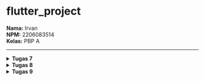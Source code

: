 # flutter_project

**Nama:** Irvan  
**NPM:** 2206083514  
**Kelas:** PBP A

-----------------------------------------------------------------------------------------------------------------------------------------

<details>
<summary><strong>Tugas 7</strong></summary>

**1. Apa perbedaan utama antara stateless dan stateful widget dalam konteks pengembangan aplikasi Flutter?**

Dalam konteks pengembangan aplikasi Flutter, perbedaan utama antara **Stateless** dan **Stateful** widget adalah bagaimana mereka menangani perubahan data dan pembaruan antarmuka pengguna:

**Stateless Widget:**
- Stateless widget adalah widget yang tidak memiliki internal state (keadaan internal).
- Mereka digunakan untuk bagian-bagian tampilan yang tidak perlu diubah saat data atau kondisi berubah.
- Stateless widget hanya akan dirender sekali saat dibuat, dan setelah itu tidak akan mengalami perubahan. Mereka berguna untuk tampilan statis.
- Contoh penggunaan stateless widget adalah untuk menampilkan teks, ikon, gambar, atau tampilan yang tidak berubah dalam siklus hidup aplikasi.

**Stateful Widget:**
- Stateful widget adalah widget yang memiliki internal state (keadaan internal).
- Mereka digunakan untuk bagian-bagian tampilan yang perlu diperbarui ketika data atau kondisi berubah.
- Stateful widget memiliki metode `setState` yang memungkinkan Anda untuk memperbarui tampilan ketika ada perubahan dalam state widget tersebut.
- Contoh penggunaan stateful widget adalah untuk membuat formulir, daftar yang dapat digulir, atau tampilan yang perlu berinteraksi dengan data atau pengguna.

Jadi, dalam rangka memutuskan antara Stateless dan Stateful widget, Anda harus mempertimbangkan apakah bagian tampilan yang Anda buat memerlukan pembaruan saat data berubah atau tidak. Jika tampilan tersebut statis, Anda dapat menggunakan Stateless widget. Jika tampilan tersebut memerlukan pembaruan, Anda perlu menggunakan Stateful widget dan mengelola state internalnya.

**2. Sebutkan seluruh widget yang kamu gunakan untuk menyelesaikan tugas ini dan jelaskan fungsinya masing-masing.**

Dalam kode `menu.dart`, kami menggunakan berbagai widget untuk mengatur tampilan dan perilaku aplikasi. Berikut adalah daftar widget yang digunakan dan penjelasan singkat tentang fungsinya:

1. **Scaffold**: Widget ini adalah kerangka dasar untuk mengatur tampilan aplikasi Flutter. Ini mencakup AppBar, body, dan berbagai fitur lainnya.

2. **AppBar**: Digunakan untuk menampilkan bilah atas (app bar) dalam aplikasi. Ini termasuk judul aplikasi dan berbagai tindakan seperti tombol kembali.

3. **Column**: Widget ini digunakan untuk mengatur anak-anaknya secara vertikal. Ini adalah wadah untuk menampilkan elemen-elemen di dalamnya dalam satu kolom.

4. **GridView.count**: Digunakan untuk menampilkan grid dari widget lain, seperti `ShopCard` dalam kasus ini. Ini memungkinkan Anda untuk mengatur widget dalam bentuk grid dengan jumlah kolom yang ditentukan.

5. **ShopCard**: Ini adalah widget kustom yang digunakan untuk menampilkan item dalam grid. Ini memiliki ikon, teks, dan latar belakang dengan warna yang berbeda sesuai dengan item yang dipilih.

6. **Material**: Digunakan untuk memberikan latar belakang dengan warna dan efek material design ke widget `ShopCard`. Ini menciptakan lapisan material di atasnya.

7. **InkWell**: Widget ini digunakan untuk membuat area yang responsif terhadap sentuhan. Ketika pengguna menyentuhnya, `InkWell` menghasilkan efek sentuhan yang indah dan dapat memicu tindakan tertentu.

8. **Text**: Digunakan untuk menampilkan teks di dalam `ShopCard`. Ini menampilkan nama item.

9. **Icon**: Digunakan untuk menampilkan ikon di dalam `ShopCard`. Ini menampilkan ikon yang sesuai dengan setiap item.

Setiap widget memiliki peran dan fungsinya masing-masing dalam mengatur tampilan dan perilaku tampilan aplikasi. Dalam kode ini, mereka digunakan untuk membuat tampilan beranda (home) yang menampilkan daftar item toko dengan berbagai tindakan yang dapat dilakukan oleh pengguna saat item tersebut diklik.

**3. Jelaskan bagaimana cara kamu mengimplementasikan checklist di atas secara step-by-step (bukan hanya sekadar mengikuti tutorial)**

__PERTAMA MEMBUAT DIREKTORI BARU UNTUK MENYIMPAN PROJECT FLUTTER__
- Jalankan command dibawah ini di dalam Command Prompt untuk membuat flutter project
```
flutter create <APP_NAME>
cd <APP_NAME>
```
sebelumnya pastikan sudah memasuki ke direktori yang ingin disimpan project flutter.

__KEDUA RAPIKAN STRUKTUR PROJEK__
- Setelah membuat flutter project di direktori lokal, buka VSC atau IDE pilihan kamu dan menambahkan kode dibawah pada file baru bernama `menu.dart` pada direktori `flutter_project/lib`.
    ```
    import 'package:flutter/material.dart';
    ```
- Pada direktori yang sama dalam file main.dart, pindahkan (cut) kode baris ke-39 hingga akhir yang berisi kedua class di bawah ini ke file `menu.dart`.
```
class MyHomePage ... {
    ...
}

class _MyHomePageState ... {
    ...
}
```
- Untuk mengoreksi error pada file `main.dart` tambahkan kode dibawah. 
```
import 'package:flutter_project/menu.dart';
```

__KETIGA MEMBUAT WIDGET SEDERHANA__
- Lanjut dengan mengubah sifat widget halaman menu menjadi stateless dengan menghapus `MyHomePage(title: 'Flutter Demo Home Page')` pada file `main.dart`, sehingga menjadi.
```
MyHomePage()
```
- Pada file menu.dart, kamu akan mengubah sifat widget halaman dari stateful menjadi stateless. Lakukan perubahan pada bagian `({super.key, required this.title})` menjadi `({Key? key}) : super(key: key);`. Hapus final String title; sampai bawah serta tambahkan Widget build sehingga kode terlihat seperti di bawah.
```
class MyHomePage extends StatelessWidget {
    MyHomePage({Key? key}) : super(key: key);

    @override
    Widget build(BuildContext context) {
        return Scaffold(
            ...
        );
    }
}
```
Jangan lupa untuk hapus fungsi State yang ada dibawah bagian stateless widget ini.
- Lanjut dengan menambahkan teks dan card untuk memperlihatkan barang yang dijual.
```
class ShopItem {
  final String name;
  final IconData icon;
  final Color color;

  ShopItem(this.name, this.icon, this.color);
}
```
- Lalu dibawah kode `MyHomePage({Key? key}) : super(key: key);`, kamu dapat menambahkan barang-barang yang dijual (nama, harga, dan icon barang tersebut).
```
final List<ShopItem> items = [
    ShopItem("Lihat Item", Icons.checklist, Colors.blue),
    ShopItem("Tambah Item", Icons.add_shopping_cart, Colors.green),
    ShopItem("Logout", Icons.logout, Colors.red),
];
```
- Tambahkan kode dibawah kedalam Widget build.
```
return Scaffold(
      appBar: AppBar(
        title: const Text(
          'Shopping List',
        ),
      ),
      body: SingleChildScrollView(
        // Widget wrapper yang dapat discroll
        child: Padding(
          padding: const EdgeInsets.all(10.0), // Set padding dari halaman
          child: Column(
            // Widget untuk menampilkan children secara vertikal
            children: <Widget>[
              const Padding(
                padding: EdgeInsets.only(top: 10.0, bottom: 10.0),
                // Widget Text untuk menampilkan tulisan dengan alignment center dan style yang sesuai
                child: Text(
                  'Grand Shop', // Text yang menandakan toko
                  textAlign: TextAlign.center,
                  style: TextStyle(
                    fontSize: 30,
                    fontWeight: FontWeight.bold,
                  ),
                ),
              ),
              // Grid layout
              GridView.count(
                // Container pada card kita.
                primary: true,
                padding: const EdgeInsets.all(20),
                crossAxisSpacing: 10,
                mainAxisSpacing: 10,
                crossAxisCount: 3,
                shrinkWrap: true,
                children: items.map((ShopItem item) {
                  // Iterasi untuk setiap item
                  return ShopCard(item);
                }).toList(),
              ),
            ],
          ),
        ),
      ),
    );
```
- dan terakhir membuat widget stateless baru untuk menampilkan card.
```
class ShopCard extends StatelessWidget {
  final ShopItem item;

  const ShopCard(this.item, {Key? key}) : super(key: key);

  @override
  Widget build(BuildContext context) {
    return Material(
      color: item.color, // Set the background color based on the ShopItem's color
      child: InkWell(
        // Area responsive terhadap sentuhan
        onTap: () {
          // Memunculkan SnackBar ketika diklik
          ScaffoldMessenger.of(context)
            ..hideCurrentSnackBar()
            ..showSnackBar(SnackBar(
                content: Text("Kamu telah menekan tombol ${item.name}!")));
        },
        child: Container(
          // Container untuk menyimpan Icon dan Text
          padding: const EdgeInsets.all(8),
          child: Center(
            child: Column(
              mainAxisAlignment: MainAxisAlignment.center,
              children: [
                Icon(
                  item.icon,
                  color: Colors.white,
                  size: 30.0,
                ),
                const Padding(padding: EdgeInsets.all(3)),
                Text(
                  item.name,
                  textAlign: TextAlign.center,
                  style: const TextStyle(color: Colors.white),
                ),
              ],
            ),
          ),
        ),
      ),
    );
  }
}
```
__TERAKHIR__
- Lakukan add, commit dan push untuk memperbarui repositori GitHub.
```bash
git add .
git commit -m "<pesan_commit>"
git push -u origin <branch_utama>
```
</details>

<details>
<summary><strong>Tugas 8</strong></summary>

**1. Jelaskan perbedaan antara Navigator.push() dan Navigator.pushReplacement(), disertai dengan contoh mengenai penggunaan kedua metode tersebut yang tepat!**

Di dalam Flutter, Navigator.push() dan Navigator.pushReplacement() merupakan dua metode yang digunakan untuk melakukan transisi antara berbagai layar (screens) dalam aplikasi. Berikut adalah perbedaan antara keduanya:

1. **Navigator.push()**:
- Metode ini digunakan untuk menambahkan layar baru ke dalam tumpukan (stack) navigasi.
- Setelah menggunakan Navigator.push(), pengguna dapat kembali ke layar sebelumnya dengan menekan tombol "Back" atau menggunakan fungsi `Navigator.pop()`.

Contoh penggunaan `Navigator.push()`:
```
// Import modul flutter
import 'package:flutter/material.dart';

// Fungsi untuk membuat layar baru dan menavigasikannya
void navigateToSecondScreen(BuildContext context) {
  Navigator.push(
    context,
    MaterialPageRoute(builder: (context) => SecondScreen()),
  );
}

// Layar pertama
class FirstScreen extends StatelessWidget {
  @override
  Widget build(BuildContext context) {
    return Scaffold(
      appBar: AppBar(title: Text('First Screen')),
      body: Center(
        child: ElevatedButton(
          onPressed: () {
            // Panggil fungsi navigateToSecondScreen untuk menampilkan layar kedua
            navigateToSecondScreen(context);
          },
          child: Text('Go to Second Screen'),
        ),
      ),
    );
  }
}

// Layar kedua
class SecondScreen extends StatelessWidget {
  @override
  Widget build(BuildContext context) {
    return Scaffold(
      appBar: AppBar(title: Text('Second Screen')),
      body: Center(
        child: Text('This is the Second Screen'),
      ),
    );
  }
}
```

2. **Navigator.pushReplacement()**:

- Metode ini juga digunakan untuk menambahkan layar baru ke dalam tumpukan navigasi.
- Namun, perbedaannya adalah bahwa setelah menggunakan Navigator.pushReplacement(), layar sebelumnya dihapus dari tumpukan sehingga pengguna tidak dapat kembali ke layar tersebut.

Contoh penggunaan `Navigator.pushReplacement()`:
```
// Fungsi untuk membuat layar baru dan menggantikan layar saat ini
void navigateToThirdScreen(BuildContext context) {
  Navigator.pushReplacement(
    context,
    MaterialPageRoute(builder: (context) => ThirdScreen()),
  );
}

// ...

// Pada saat tombol ditekan, layar ketiga akan ditampilkan dan menggantikan layar kedua
ElevatedButton(
  onPressed: () {
    navigateToThirdScreen(context);
  },
  child: Text('Go to Third Screen'),
);
```

Dalam contoh di atas, setelah pengguna menekan tombol untuk pindah ke layar ketiga, layar kedua akan dihapus dari tumpukan dan digantikan oleh layar ketiga menggunakan `Navigator.pushReplacement()`.

**2. Jelaskan masing-masing layout widget pada Flutter dan konteks penggunaannya masing-masing!**

1. **Container**
    - **Deskripsi**: Container adalah widget yang dapat digunakan untuk mengatur tata letak dan dekorasi dari widget di dalamnya.
    - **Konteks Penggunaan**: Cocok digunakan untuk mengelola tata letak sederhana, seperti mengatur padding, margin, dan dekorasi untuk widget di dalamnya.

2. **Row dan Column**
    - **Deskripsi**: Row dan Column digunakan untuk mengatur widget secara horizontal (Row) atau vertikal (Column).
    - **Konteks Penggunaan**: Berguna untuk menyusun widget secara berurutan, baik secara horizontal maupun vertikal.

3. **ListView**
    - **Deskripsi**: ListView adalah widget yang digunakan untuk menampilkan daftar item secara terus menerus atau dalam bentuk daftar gulir.
    - **Konteks Penggunaan**: Cocok untuk menampilkan daftar item, seperti daftar kontak, berita, atau item dalam aplikasi.

4. **Stack**
    - **Deskripsi**: Stack adalah widget yang digunakan untuk menempatkan widget di atas satu sama lain.
    - **Konteks Penggunaan**: Berguna ketika Anda ingin menumpuk widget, seperti menempatkan teks di atas gambar atau menyusun elemen-elemen tumpuk lainnya.

5. **Expanded dan Flexible**
    - **Deskripsi**: Expanded dan Flexible digunakan untuk memberikan widget ruang tambahan sesuai dengan kebutuhan.
    - **Konteks Penggunaan**: Cocok digunakan dalam Row atau Column untuk memberikan proporsi ruang yang berbeda kepada widget di dalamnya.

6. **GridView**
    - **Deskripsi**: GridView adalah widget yang digunakan untuk menampilkan item dalam bentuk grid.
    - **Konteks Penggunaan**: Berguna untuk menampilkan data dalam bentuk grid, seperti galeri gambar atau aplikasi e-commerce dengan produk yang disusun dalam grid.

**3. Sebutkan apa saja elemen input pada form yang kamu pakai pada tugas kali ini dan jelaskan mengapa kamu menggunakan elemen input tersebut!**

**Elemen input yang digunakan pada form di tugas kali ini adalah:**

1. **TextFormField untuk Nama Item**
    - **Alasan Penggunaan**: `TextFormField` digunakan untuk mengambil input teks, dalam hal ini untuk nama item. Ini memungkinkan pengguna memasukkan teks dengan keyboard ponsel dan menyediakan validasi menggunakan properti `validator`.

2. **TextFormField untuk Harga**
    - **Alasan Penggunaan**: `TextFormField` juga digunakan untuk mengambil input teks, tetapi pada bagian ini untuk harga item. Pada kasus ini, nilai harga kemudian diubah menjadi tipe data integer untuk keperluan pemrosesan lebih lanjut.

3. **TextFormField untuk Deskripsi**
    - Alasan Penggunaan: Seperti sebelumnya, `TextFormField` digunakan untuk mengambil input teks, kali ini untuk deskripsi item. Sama seperti nama item, pengguna dapat memasukkan teks dan validasi dapat diterapkan.

4. **ElevatedButton untuk Tombol Simpan**
    - Alasan Penggunaan: `ElevatedButton` digunakan sebagai tombol untuk menyimpan item setelah pengguna mengisi formulir dengan benar. Saat tombol ditekan, validasi akan diperiksa, dan jika valid, data item akan disimpan atau ditampilkan dalam dialog.

Setiap elemen input dipilih berdasarkan kebutuhan formulir dan kemampuannya untuk menyediakan pengalaman pengguna yang baik, validasi input, dan kemudahan integrasi dengan Flutter.

**4. Bagaimana penerapan clean architecture pada aplikasi Flutter?**

**Struktur Proyek**:
Atur proyek Flutter Anda menjadi modul yang merepresentasikan lapisan-lapisan dari Clean Architecture.
```bash
`lib/`: Kode UI Flutter.
`data/`: Logika akses data.
`domain/`: Logika bisnis.
`presentation/`: Logika tampilan dan UI.
```

**Lapisan Domain**:
Berisi definisi model entitas, objek nilai, serta aturan bisnis dan logika.

**Lapisan Data**:
Di sini, implementasikan repositori dan sumber data untuk berinteraksi dengan lapisan domain. Pastikan lapisan data tetap independen dari lapisan presentasi dan domain.

**Lapisan Presentation**:
Fokus pada antarmuka pengguna, logika presentasi, dan manajemen state menggunakan pola arsitektur seperti Bloc, Provider, atau MobX.

**Aturan Dependensi**:
Terapkan aturan dependensi di mana lapisan yang lebih dalam tidak bergantung pada lapisan yang lebih tinggi. Lapisan domain harus mandiri tanpa bergantung pada implementasi teknis dari lapisan data atau presentasi.

**Dependency Injection**:
Manfaatkan Dependency Injection (DI) untuk menyediakan dependensi ke lapisan tertentu. Contoh framework DI di Flutter termasuk `get_it` atau `provider`.

**Pengujian**:
Tulis uji unit untuk setiap lapisan secara terpisah. Pastikan uji unit lapisan presentasi tidak bergantung pada infrastruktur atau sumber daya eksternal.

**Penggunaan Repositori**:
Lapisan presentasi mengakses data melalui repositori yang diimplementasikan di lapisan data. Repositori menyatukan sumber daya data dan menyediakan antarmuka untuk lapisan domain.

**Penanganan Error**:
Tangani error dan pengecualian secara efektif, terutama di lapisan data dan domain. Kembalikan error yang relevan dan jelas di lapisan presentasi.

**Dependensi Eksternal**:
Pisahkan dependensi eksternal seperti database, panggilan API, dan plugin Flutter untuk memudahkan pengujian dan penggantian implementasi.

**5. Jelaskan bagaimana cara kamu mengimplementasikan checklist di atas secara step-by-step! (bukan hanya sekadar mengikuti tutorial)**

__PERTAMA MENAMBAHKAN DRAWER MENU UNTUK NAVIGASI__
- Buka proyek yang sebelumnya telah dibuat pada IDE favoritmu.
- Buat berkas baru di dalam direktori baru widgets dengan nama `left_drawer.dart`. Dan Tambahkan kode dibawah ini
```
import 'package:flutter/material.dart';
import 'package:flutter_project/screens/menu.dart';
import 'package:flutter_project/screens/shoplist_form.dart';

class LeftDrawer extends StatelessWidget {
  const LeftDrawer({super.key});

  @override
  Widget build(BuildContext context) {
    return Drawer(
      child: ListView(
        children: [
          const DrawerHeader(
            decoration: BoxDecoration(
              color: Colors.indigo,
            ),
            child: Column(
              children: [
                Text(
                  'Shopping List',
                  textAlign: TextAlign.center,
                  style: TextStyle(
                    fontSize: 30,
                    fontWeight: FontWeight.bold,
                    color: Colors.white,
                  ),
                ),
                Padding(padding: EdgeInsets.all(10)),
                Text("Catat seluruh keperluan belanjamu di sini!",
                    style: TextStyle(
                    fontSize: 15, // Ukuran font 15
                    color: Colors.white, // Warna teks putih
                    fontWeight: FontWeight.normal, // Weight biasa
                    ),
                    textAlign: TextAlign.center, // Center alignment
                ),
              ],
            ),
          ),
          ListTile(
            leading: const Icon(Icons.home_outlined),
            title: const Text('Halaman Utama'),
            // Bagian redirection ke MyHomePage
            onTap: () {
              Navigator.pushReplacement(
                  context,
                  MaterialPageRoute(
                    builder: (context) => MyHomePage(),
                  ));
            },
          ),
          ListTile(
            leading: const Icon(Icons.add_shopping_cart),
            title: const Text('Tambah Item'),
            // Bagian redirection ke ShopFormPage
            onTap: () {
              Navigator.pushReplacement(
              context,
              MaterialPageRoute(
                  builder: (context) => ShopFormPage(),
              ));
            },
          ),
        ],
      ),
    );
  }
}
```
Kode diatas saya gunakan untuk membuat drawer menu, kode diatas mencakupi bagian header dari drawer, dan bagian routing ke page lain.
- Selanjutnya adalah memasukkan drawer ke halaman yang diinginkan, saya menggunakan halaman `menu.dart`.
```
// Impor drawer widget
import 'package:flutter_project/widgets/left_drawer.dart';
...
return Scaffold(
  appBar: AppBar(
    title: const Text(
      'Shopping List',
    ),
    backgroundColor: Colors.indigo,
    foregroundColor: Colors.white,
  ),
  // Masukkan drawer sebagai parameter nilai drawer dari widget Scaffold
  drawer: const LeftDrawer(),
```

__KEDUA MENAMBAHKAN FORM DAN ELEMEN INPUT__
- Buat berkas baru pada direktori `lib` dengan nama `shoplist_form.dart`, dan tambahkan kode dibawah ke dalam berkas `shoplist_form.dart`.
```
import 'package:flutter/material.dart';
import 'package:flutter_project/widgets/left_drawer.dart';

class ShopFormPage extends StatefulWidget {
    const ShopFormPage({super.key});

    @override
    State<ShopFormPage> createState() => _ShopFormPageState();
}

class _ShopFormPageState extends State<ShopFormPage> {
  final _formKey = GlobalKey<FormState>();
  String _name = "";
  int _price = 0;
  String _description = "";

  @override
  Widget build(BuildContext context) {
    return Scaffold(
      appBar: AppBar(
        title: const Center(
          child: Text(
            'Form Tambah Item',
          ),
        ),
        backgroundColor: Colors.indigo,
        foregroundColor: Colors.white,
      ),
      drawer: const LeftDrawer(),
      body: Form(
        key: _formKey,
        child: SingleChildScrollView(
          child: Column(
            crossAxisAlignment: CrossAxisAlignment.start,
            children: [
              Padding(
                padding: const EdgeInsets.all(8.0),
                child: TextFormField(
                  decoration: InputDecoration(
                    hintText: "Nama Item",
                    labelText: "Nama Item",
                    border: OutlineInputBorder(
                      borderRadius: BorderRadius.circular(5.0),
                    ),
                  ),
                  onChanged: (String? value) {
                    setState(() {
                      _name = value!;
                    });
                  },
                  validator: (String? value) {
                    if (value == null || value.isEmpty) {
                      return "Nama Item tidak boleh kosong!";
                    } 
                    if (value.runtimeType != String) {
                      return "Nama Item harus berupa string!";
                    }
                    return null;
                  },
                ),
              ),
              Padding(
                padding: const EdgeInsets.all(8.0),
                child: TextFormField(
                  decoration: InputDecoration(
                    hintText: "Harga",
                    labelText: "Harga",
                    border: OutlineInputBorder(
                      borderRadius: BorderRadius.circular(5.0),
                    ),
                  ),
                  onChanged: (String? value) {
                    setState(() {
                      _price = int.parse(value!);
                    });
                  },
                  validator: (String? value) {
                    if (value == null || value.isEmpty) {
                      return "Harga tidak boleh kosong!";
                    }
                    if (int.tryParse(value) == null) {
                      return "Harga harus berupa angka!";
                    }
                    return null;
                  },
                ),
              ),
              Padding(
                padding: const EdgeInsets.all(8.0),
                child: TextFormField(
                  decoration: InputDecoration(
                    hintText: "Deskripsi",
                    labelText: "Deskripsi",
                    border: OutlineInputBorder(
                      borderRadius: BorderRadius.circular(5.0),
                    ),
                  ),
                  onChanged: (String? value) {
                    setState(() {
                      _description = value!;
                    });
                  },
                  validator: (String? value) {
                    if (value == null || value.isEmpty) {
                      return "Deskripsi tidak boleh kosong!";
                    } 
                    if (value.runtimeType != String) {
                      return "Deskripsi harus berupa string!";
                    }
                    return null;
                  },
                ),
              ),
              Align(
                alignment: Alignment.bottomCenter,
                child: Padding(
                  padding: const EdgeInsets.all(8.0),
                  child: ElevatedButton(
                    style: ButtonStyle(
                      backgroundColor:
                          MaterialStateProperty.all(Colors.indigo),
                    ),
                    onPressed: () {
                      if (_formKey.currentState!.validate()) {
                        _formKey.currentState!.reset(); // Ditempatkan di sini
                        showDialog(
                          context: context,
                          builder: (context) {
                            return AlertDialog(
                              title: const Text('Produk berhasil tersimpan'),
                              content: SingleChildScrollView(
                                child: Column(
                                  crossAxisAlignment: CrossAxisAlignment.start,
                                  children: [
                                    Text('Name: $_name'),
                                    Text('Amount: $_price'),
                                    Text('Description: $_description'),
                                  ],
                                ),
                              ),
                              actions: [
                                TextButton(
                                  child: const Text('OK'),
                                  onPressed: () {
                                    Navigator.pop(context);
                                  },
                                ),
                              ],
                            );
                          },
                        );
                      }
                    },
                    child: const Text(
                      "Save",
                      style: TextStyle(color: Colors.white),
                    ),
                  ),
                ),
              ),
            ]
          )
        ),
      ),
    );
  }
}
```
kode diatas berfungsi dalam membuat page shoplist_form, dimana didalamnya berupa form input, tombol save, dan card untuk barang baru yang ditambah kedalam shopping list.

__KETIGA MENAMBAHKAN FITUR NAVIGASI PADA TOMBOL__
- Pada widget `ShopItem` di dalam berkas `menu.dart` yang telah kita buat dalam tutorial sebelumnya, kita akan memperbarui kode di atribut `onTap` dari `InkWell` agar dapat mengarahkan pengguna ke route lain. Tambahkan kode tambahan setelah blok `ScaffoldMessenger` yang menampilkan snackbar.
```
  // Area responsif terhadap sentuhan
  onTap: () {
    // Memunculkan SnackBar ketika diklik
    ScaffoldMessenger.of(context)
      ..hideCurrentSnackBar()
      ..showSnackBar(SnackBar(
          content: Text("Kamu telah menekan tombol ${item.name}!")));

    // Navigate ke route yang sesuai (tergantung jenis tombol)
    if (item.name == "Tambah Item") {
      Navigator.push(context,
      MaterialPageRoute(builder: (context) => const ShopFormPage()));
    }

  },
```

__KEEMPAT REFRACTORING FILE__
- Pastikan ekstensi Flutter terpasang di IDE atau text editor yang digunakan.
- Buat berkas baru dengan nama shop_card.dart dalam direktori widgets.
- Pindahkan kode dari widget ShopItem di menu.dart ke dalam berkas widgets/shop_card.dart.
- Jangan lupa untuk mengimpor halaman shoplist_form.dart ke dalam berkas shop_card.dart, dan mengimpor shop_card.dart ke dalam berkas menu.dart.
- Buat folder baru bernama screens di direktori lib.
- Alihkan file menu.dart dan shoplist_form.dart ke dalam folder screens. Pastikan pemindahan file dilakukan melalui IDE atau text editor yang mendukung Flutter extension, bukan melalui file manager konvensional seperti File Explorer atau Finder. Dengan cara ini, IDE atau text editor dapat melakukan refactoring secara otomatis.

__TERAKHIR__
- Lakukan add, commit dan push untuk memperbarui repositori GitHub.
```bash
git add .
git commit -m "<pesan_commit>"
git push -u origin <branch_utama>
```
</details>


<details>
<summary><strong>Tugas 9</strong></summary>

**1. Apakah bisa kita melakukan pengambilan data JSON tanpa membuat model terlebih dahulu? Jika iya, apakah hal tersebut lebih baik daripada membuat model sebelum melakukan pengambilan data JSON?**

Tentu saja, Anda dapat mengambil data JSON tanpa membuat model terlebih dahulu. Namun, membuat model terlebih dahulu akan memudahkan Anda dalam membaca dan mengidentifikasi bug. Hal ini karena model dapat membantu Anda memahami struktur data dan memastikan bahwa data yang diambil sesuai dengan struktur tersebut. Selain itu, model juga dapat membantu Anda dalam melakukan validasi data dan memastikan bahwa data yang diambil memiliki tipe data yang benar.

**2. Jelaskan fungsi dari CookieRequest dan jelaskan mengapa instance CookieRequest perlu untuk dibagikan ke semua komponen di aplikasi Flutter.**

`CookieRequest` adalah fungsi yang digunakan untuk mengirim permintaan HTTP dengan cookie di Flutter. Anda dapat menggunakan paket http dan mengatur header cookie dalam permintaan untuk mengirim cookie. Berikut adalah contoh bagaimana Anda dapat membuat permintaan GET dan mengirim cookie di Flutter:
```
import 'package:http/http.dart' as http;

Future<void> main() async {
  final response = await http.get(
    Uri.parse('https://example.com/'),
    headers: <String, String>{
      'cookie': 'name=value; name2=value2'
    },
  );
  print(response.body);
}
```
Instance `CookieRequest` perlu dibagikan ke semua komponen di aplikasi Flutter karena instance ini menyimpan informasi cookie yang diperlukan untuk mengirim permintaan HTTP dengan cookie. Dengan membagikan instance ini ke semua komponen, Anda dapat memastikan bahwa setiap permintaan HTTP yang dikirim oleh aplikasi menggunakan cookie yang sama. Ini sangat penting jika Anda ingin memastikan bahwa pengguna tetap masuk ke aplikasi Anda dan tidak perlu masuk ulang setiap kali mereka membuka aplikasi.

**3. Jelaskan mekanisme pengambilan data dari JSON hingga dapat ditampilkan pada Flutter.**

Mekanisme pengambilan data dari JSON hingga dapat ditampilkan pada Flutter adalah sebagai berikut:
- Pertama, Anda perlu membuat sebuah model yang dapat merepresentasikan struktur data JSON yang ingin Anda ambil. Model ini harus memiliki konstruktor yang sesuai dengan parameter yang ada di JSON, dan juga harus memiliki metode untuk mengembalikan objek dari JSON. Anda dapat menggunakan paket `json_annotation` untuk mendukung fitur ini.
- Kedua, Anda perlu membuat sebuah fungsi HTTP yang dapat mengirim permintaan GET ke URL yang menyediakan data JSON. Anda dapat menggunakan paket http dan mengatur header cookie dalam permintaan untuk mengirim cookie. Anda juga perlu menangani respons dari server dengan menggunakan metode `jsonDecode` untuk mengubah data JSON menjadi objek model.
- Ketiga, Anda perlu membuat sebuah widget yang dapat menampilkan data model tersebut dengan cara yang sesuai dengan kebutuhan Anda. Misalnya, jika Anda ingin menampilkan data dalam bentuk tabel, Anda dapat menggunakan widget `Table`. Jika Anda ingin menampilkan data dalam bentuk grafik, Anda dapat menggunakan widget `Chart`. Jika Anda ingin menampilkan data dalam bentuk teks, Anda dapat menggunakan widget `Text`.

Berikut adalah contoh kode untuk melakukan pengambilan data dari JSON hingga dapat ditampilkan pada Flutter:
```
import 'package:http/http.dart' as http;
import 'package:json_annotation/json_annotation.dart';

// Membuat model untuk menyimpan data JSON
class DataModel {
  final String name;
  final int age;

  DataModel({required this.name, required this.age});

  // Membuat konstruktor dari model
  factory DataModel.fromJson(Map<String, dynamic> json) {
    return DataModel(
      name: json['name'],
      age: json['age'],
    );
  }
}

// Membuat fungsi HTTP untuk mengambil data JSON
Future<DataModel> getDataFromJson(String url) async {
  // Mengirim permintaan GET dengan header cookie
  final response = await http.get(
    Uri.parse(url),
    headers: {'cookie': 'name=value; name2=value2'},
  );

  // Mengubah respons menjadi objek model
  final data = jsonDecode(response.body);

  // Mengembalikan objek model
  return DataModel.fromJson(data);
}

// Membuat widget untuk menampilkan data model
class DataWidget extends StatelessWidget {
  @override
  Widget build(BuildContext context) {
    // Mendapatkan data dari URL
    final url = 'https://example.com/data.json';
    final data = getDataFromJson(url);

    // Menampilkan data dalam bentuk tabel
    return Table(
      children: [
        Text(data.name),
        Text(data.age.toString()),
      ],
    );
  }
}
```

**4. Jelaskan mekanisme autentikasi dari input data akun pada Flutter ke Django hingga selesainya proses autentikasi oleh Django dan tampilnya menu pada Flutter.**

Untuk melakukan autentikasi dari input data akun pada Flutter ke Django, Anda dapat menggunakan JSON Web Token (JWT) untuk mengamankan permintaan HTTP. Berikut adalah mekanisme autentikasi yang dapat Anda gunakan:

1. Pengguna memasukkan data akun mereka pada aplikasi Flutter.
2. Aplikasi Flutter mengirim permintaan HTTP ke server Django dengan data akun pengguna.
3. Server Django memeriksa data akun pengguna dan menghasilkan token JWT.
4. Server Django mengirim token JWT kembali ke aplikasi Flutter.
5. Aplikasi Flutter menyimpan token JWT dan menggunakannya untuk mengamankan permintaan HTTP selanjutnya.
6. Server Django memeriksa token JWT pada setiap permintaan HTTP dan memberikan akses ke data yang sesuai.

Untuk membagikan instance CookieRequest ke semua komponen di aplikasi Flutter, Anda dapat menggunakan Provider atau InheritedWidget. Dengan menggunakan salah satu dari kedua opsi ini, Anda dapat memastikan bahwa setiap komponen di aplikasi menggunakan instance yang sama dan bahwa data cookie yang diperlukan untuk mengirim permintaan HTTP dengan cookie tetap sama.

**5. Sebutkan seluruh widget yang kamu pakai pada tugas ini dan jelaskan fungsinya masing-masing.**

Pada kedua file `login.dart` dan `list_product.dart`, terdapat beberapa widget yang digunakan. Berikut adalah penjelasan singkat mengenai setiap widget yang digunakan:

__login.dart__
1. **MaterialApp**: Ini adalah widget utama yang menyediakan beberapa konfigurasi aplikasi, seperti judul dan tema.
    - Fungsi: Mengatur konfigurasi dasar aplikasi.
2. **Scaffold**: Ini adalah kerangka dasar halaman yang berisi elemen-elemen dasar seperti AppBar dan body.
    - Fungsi: Menyediakan struktur dasar untuk tata letak halaman.
3. **AppBar**: Ini adalah bilah atas halaman yang menampilkan judul.
    - Fungsi: Menampilkan judul halaman.
4. **Container**: Ini adalah wadah yang dapat disesuaikan dengan ukuran dan tata letak tertentu.
    - Fungsi: Menyediakan padding untuk elemen-elemen di dalamnya.
5. **Column**: Ini adalah widget yang mengatur elemen-elemen anak secara vertikal.
    - Fungsi: Menyusun elemen-elemen anak secara vertikal di dalam Container.
6. **TextField**: Ini adalah input teks yang memungkinkan pengguna memasukkan teks.
    - Fungsi: Mengambil input teks untuk username dan password.
7. **SizedBox**: Ini adalah kotak berukuran yang dapat disesuaikan.
    - Fungsi: Menyediakan ruang kosong antara elemen-elemen.
8. **ElevatedButton**: Ini adalah tombol dengan latar belakang yang meninggi ketika ditekan.
    - Fungsi: Menjalankan aksi login ketika tombol ditekan.
9. **SnackBar**: Ini adalah pop-up kecil yang menampilkan pesan.
    - Fungsi: Menampilkan pesan sambutan atau pesan kesalahan setelah login.
10. **AlertDialog**: Ini adalah dialog yang menampilkan pesan dan tombol aksi.
    - Fungsi: Menampilkan pesan kesalahan jika login gagal.

__list_product.dart__
1. **Scaffold**: Sama seperti pada login.dart, ini adalah kerangka dasar halaman.
    - Fungsi: Menyediakan struktur dasar untuk tata letak halaman.
2. **AppBar**: Bilah atas halaman yang menampilkan judul.
    - Fungsi: Menampilkan judul halaman.
3. **Drawer**: Ini adalah menu samping yang dapat digeser dari kiri ke kanan.
    - Fungsi: Menyediakan navigasi menu samping.
4. **FutureBuilder**: Ini adalah widget yang membangun tampilan berdasarkan hasil dari Future.
    - Fungsi: Menampilkan indikator loading ketika data masih diambil, atau menampilkan daftar produk setelah data diambil.
5. **Center**: Ini adalah widget yang mengatur elemen anaknya di tengah halaman.
    - Fungsi: Menempatkan elemen-elemen anak di tengah halaman jika data belum tersedia.
6. **ListView.builder**: Ini adalah widget yang membangun daftar dengan elemen-elemen yang dapat di-scroll.
    - Fungsi: Menampilkan daftar produk yang diambil dari server.
7. **Container**: Ini adalah wadah yang dapat disesuaikan dengan ukuran dan tata letak tertentu.
    - Fungsi: Memberikan margin dan padding pada elemen anaknya.
8. **Column**: Ini adalah widget yang mengatur elemen anak secara vertikal.
    - Fungsi: Menyusun elemen-elemen anak secara vertikal di dalam Container.
9. **Text**: Ini adalah widget untuk menampilkan teks.
    - Fungsi: Menampilkan informasi produk seperti nama, harga, dan deskripsi.
10. **CircularProgressIndicator**: Ini adalah indikator loading berbentuk lingkaran.
    - Fungsi: Menampilkan indikator loading ketika data sedang diambil.

**6. Jelaskan bagaimana cara kamu mengimplementasikan checklist di atas secara step-by-step! (bukan hanya sekadar mengikuti tutorial).**

__PERTAMA INTEGRASI AUTENTIKASI DJANGO-FLUTTER__
- __DJANGO__
  - Pertama, buat `django-app` baru bernama `authentication`, dan tambahkan app-nya ke `INSTALLED_APPS` di file `settings.py` pada folder main project.
  - Lanjutkan dengan mengeksekusi perintah `pip install django-cors-headers` pada Command Prompt untuk menginstal library yang dibutuhkan.
  - Tambahkan `corsheaders` ke `INSTALLED_APPS` dan `corsheaders.middleware.CorsMiddleware` pada main project `settings.py`.
  - Tambahkan variabel dibawah pada main project settings.py aplikasi Django kamu.
  ```
  CORS_ALLOW_ALL_ORIGINS = True
  CORS_ALLOW_CREDENTIALS = True
  CSRF_COOKIE_SECURE = True
  SESSION_COOKIE_SECURE = True
  CSRF_COOKIE_SAMESITE = 'None'
  SESSION_COOKIE_SAMESITE = 'None'
  ```
  - Tambahkan kode dibawah sebagai metode view untuk login pada authentication/views.py.
  ```
  from django.shortcuts import render
  from django.contrib.auth import authenticate, login as auth_login
  from django.http import JsonResponse
  from django.views.decorators.csrf import csrf_exempt

  @csrf_exempt
  def login(request):
      username = request.POST['username']
      password = request.POST['password']
      user = authenticate(username=username, password=password)
      if user is not None:
          if user.is_active:
              auth_login(request, user)
              # Status login sukses.
              return JsonResponse({
                  "username": user.username,
                  "status": True,
                  "message": "Login sukses!"
                  # Tambahkan data lainnya jika ingin mengirim data ke Flutter.
              }, status=200)
          else:
              return JsonResponse({
                  "status": False,
                  "message": "Login gagal, akun dinonaktifkan."
              }, status=401)

      else:
          return JsonResponse({
              "status": False,
              "message": "Login gagal, periksa kembali email atau kata sandi."
          }, status=401)
  ```
  - Buat file urls.py pada folder authentication dan tambahkan URL routing terhadap fungsi yang sudah dibuat dengan endpoint login/.
  ```
  from django.urls import path
  from authentication.views import login

  app_name = 'authentication'

  urlpatterns = [
      path('login/', login, name='login'),
  ]
  ```
  - Terakhir, tambahkan path('auth/', include('authentication.urls')), pada file inventory_project/urls.py.

- __FLUTTER__
  - Pertama install package dibawah
  ```
  flutter pub add provider
  flutter pub add pbp_django_auth
  ```
  - Untuk menggunakan package diatas, harus memodifikasi root widget menjadi:
  ```
  class MyApp extends StatelessWidget {
    const MyApp({Key? key}) : super(key: key);

    @override
    Widget build(BuildContext context) {
        return Provider(
            create: (_) {
                CookieRequest request = CookieRequest();
                return request;
            },
            child: MaterialApp(
                title: 'Flutter App',
                theme: ThemeData(
                    colorScheme: ColorScheme.fromSeed(seedColor: Colors.indigo),
                    useMaterial3: true,
                ),
                home: LoginPage()),
        );
    }
  }
  ```
  Hal ini akan membuat objek Provider baru yang akan membagikan instance CookieRequest dengan semua komponen yang ada di aplikasi.
  - Isi file login.dart dengan kode berikut.
  ```
  import 'package:flutter_project/screens/menu.dart';
  import 'package:flutter/material.dart';
  import 'package:pbp_django_auth/pbp_django_auth.dart';
  import 'package:provider/provider.dart';

  void main() {
      runApp(const LoginApp());
  }

  class LoginApp extends StatelessWidget {
  const LoginApp({super.key});

  @override
  Widget build(BuildContext context) {
      return MaterialApp(
          title: 'Login',
          theme: ThemeData(
              primarySwatch: Colors.blue,
      ),
      home: const LoginPage(),
      );
      }
  }

  class LoginPage extends StatefulWidget {
      const LoginPage({super.key});

      @override
      _LoginPageState createState() => _LoginPageState();
  }

  class _LoginPageState extends State<LoginPage> {
      final TextEditingController _usernameController = TextEditingController();
      final TextEditingController _passwordController = TextEditingController();

      @override
      Widget build(BuildContext context) {
          final request = context.watch<CookieRequest>();
          return Scaffold(
              appBar: AppBar(
                  title: const Text('Login'),
              ),
              body: Container(
                  padding: const EdgeInsets.all(16.0),
                  child: Column(
                      mainAxisAlignment: MainAxisAlignment.center,
                      children: [
                          TextField(
                              controller: _usernameController,
                              decoration: const InputDecoration(
                                  labelText: 'Username',
                              ),
                          ),
                          const SizedBox(height: 12.0),
                          TextField(
                              controller: _passwordController,
                              decoration: const InputDecoration(
                                  labelText: 'Password',
                              ),
                              obscureText: true,
                          ),
                          const SizedBox(height: 24.0),
                          ElevatedButton(
                              onPressed: () async {
                                  String username = _usernameController.text;
                                  String password = _passwordController.text;

                                  final response = await request.login("http://127.0.0.1:8000/auth/login/", {
                                  'username': username,
                                  'password': password,
                                  });
                      
                                  if (request.loggedIn) {
                                      String message = response['message'];
                                      String uname = response['username'];
                                      Navigator.pushReplacement(
                                          context,
                                          MaterialPageRoute(builder: (context) => MyHomePage()),
                                      );
                                      ScaffoldMessenger.of(context)
                                          ..hideCurrentSnackBar()
                                          ..showSnackBar(
                                              SnackBar(content: Text("$message Selamat datang, $uname.")));
                                      } else {
                                      showDialog(
                                          context: context,
                                          builder: (context) => AlertDialog(
                                              title: const Text('Login Gagal'),
                                              content:
                                                  Text(response['message']),
                                              actions: [
                                                  TextButton(
                                                      child: const Text('OK'),
                                                      onPressed: () {
                                                          Navigator.pop(context);
                                                      },
                                                  ),
                                              ],
                                          ),
                                      );
                                  }
                              },
                              child: const Text('Login'),
                          ),
                      ],
                  ),
              ),
          );
      }
  }
  ```
  - Terakhir Pada file `main.dart`, pada Widget `MaterialApp(...)`, ubah `home: MyHomePage()` menjadi `home: LoginPage()`.

__KEDUA PEMBUATAN MODEL KUSTOM__
- Pertama buka endpoint `JSON` yang sudah dibuat sebelumnya.
- Salin data `JSON` dan kunjungi situs web `Quicktype`.
- Di situs web `Quicktype`, ubah pengaturan dengan menetapkan setup name menjadi `Product`,  source type menjadi `JSON`, dan language menjadi `Dart`.
- Tempel data `JSON` yang telah disalin sebelumnya ke dalam kotak teks yang tersedia di `Quicktype`.
- Klik opsi `Copy Code` pada `Quicktype`.
- Setelah mendapatkan kode model dari `Quicktype`, kembali ke proyek Flutter. Dan buat file baru di folder `lib/models` dengan nama `product.dart` dan tempel kode yang telah disalin dari `Quicktype` ke file ini.

__KETIGA MENERAPKAN FETCH DATA DARI DJANGO UNTUK DITAMPILKAN KE FLUTTER__
- __Dependensi HTTP__
  - Lakukan `flutter pub add http` pada terminal proyek Flutter untuk menambahkan package `http`.
  - Pada file `android/app/src/main/AndroidManifest.xml`, tambahkan kode berikut untuk memperbolehkan akses Internet pada aplikasi Flutter yang sedang dibuat.
  ```
  <application>
  ...
  </application>
  <!-- Required to fetch data from the Internet. -->
  <uses-permission android:name="android.permission.INTERNET" />
  ```

- __Fetch Data dari Django__
  - Buatlah file baru pada folder `lib/screens` dengan nama list_product.dart dan mengisinya dengan kode dibawah.
  ```
  import 'package:flutter/material.dart';
  import 'package:http/http.dart' as http;
  import 'dart:convert';
  import 'package:flutter_project/models/product.dart';
  import 'package:flutter_project/widgets/left_drawer.dart';

  class ProductPage extends StatefulWidget {
      const ProductPage({Key? key}) : super(key: key);

      @override
      _ProductPageState createState() => _ProductPageState();
  }

  class _ProductPageState extends State<ProductPage> {
  Future<List<Product>> fetchProduct() async {
      // TODO: Ganti URL dan jangan lupa tambahkan trailing slash (/) di akhir URL!
      var url = Uri.parse(
          'http://127.0.0.1:8000/json/');
      var response = await http.get(
          url,
          headers: {"Content-Type": "application/json"},
      );

      // melakukan decode response menjadi bentuk json
      var data = jsonDecode(utf8.decode(response.bodyBytes));

      // melakukan konversi data json menjadi object Product
      List<Product> list_product = [];
      for (var d in data) {
          if (d != null) {
              list_product.add(Product.fromJson(d));
          }
      }
      return list_product;
  }

  @override
  Widget build(BuildContext context) {
      return Scaffold(
          appBar: AppBar(
          title: const Text('Product'),
          ),
          drawer: const LeftDrawer(),
          body: FutureBuilder(
              future: fetchProduct(),
              builder: (context, AsyncSnapshot snapshot) {
                  if (snapshot.data == null) {
                      return const Center(child: CircularProgressIndicator());
                  } else {
                      if (!snapshot.hasData) {
                      return const Column(
                          children: [
                          Text(
                              "Tidak ada data produk.",
                              style:
                                  TextStyle(color: Color(0xff59A5D8), fontSize: 20),
                          ),
                          SizedBox(height: 8),
                          ],
                      );
                  } else {
                      return ListView.builder(
                          itemCount: snapshot.data!.length,
                          itemBuilder: (_, index) => Container(
                                  margin: const EdgeInsets.symmetric(
                                      horizontal: 16, vertical: 12),
                                  padding: const EdgeInsets.all(20.0),
                                  child: Column(
                                  mainAxisAlignment: MainAxisAlignment.start,
                                  crossAxisAlignment: CrossAxisAlignment.start,
                                  children: [
                                      Text(
                                      "${snapshot.data![index].fields.name}",
                                      style: const TextStyle(
                                          fontSize: 18.0,
                                          fontWeight: FontWeight.bold,
                                      ),
                                      ),
                                      const SizedBox(height: 10),
                                      Text("${snapshot.data![index].fields.price}"),
                                      const SizedBox(height: 10),
                                      Text(
                                          "${snapshot.data![index].fields.description}")
                                  ],
                                  ),
                              ));
                      }
                  }
              }));
      }
  }
  ```
  - Tambahkan halaman `list_product.dart` ke `widgets/left_drawer.dart` dengan menambahkan kode berikut.
  ```
  ListTile(
      leading: const Icon(Icons.shopping_basket),
      title: const Text('Daftar Item'),
      onTap: () {
          // Route menu ke halaman produk
          Navigator.push(
          context,
          MaterialPageRoute(builder: (context) => const ProductPage()),
          );
      },
  ),
  ```
  - Ubah fungsi tombol `Lihat Item` pada halaman utama agar mengarahkan ke halaman ProductPage.
  ```
  else if (item.name == "Lihat Item") {
    Navigator.push(context,
      MaterialPageRoute(builder: (context) => const ProductPage()));
  }
  ```
  - Impor file yang dibutuhkan saat menambahkan `ProductPage` ke `left_drawer.dart` dan `shop_card.dart`.

__KEEMPAT INTEGRASI FORM FLUTTER DENGAN LAYANAN DJANGO__
- __Django__
  - Buatlah sebuah fungsi view baru pada `main/views.py` aplikasi Django kamu dengan potongan kode berikut.
  ```
  @csrf_exempt
  def create_product_flutter(request):
      if request.method == 'POST':
          
          data = json.loads(request.body)

          new_product = Product.objects.create(
              user = request.user,
              name = data["name"],
              price = int(data["price"]),
              description = data["description"]
          )

          new_product.save()

          return JsonResponse({"status": "success"}, status=200)
      else:
          return JsonResponse({"status": "error"}, status=401)
  ```
  - Tambahkan path baru pada `main/urls.py` dengan kode berikut.
  ```
  path('create-flutter/', create_product_flutter, name='create_product_flutter'),
  ```

- __Flutter__
  - Hubungkan halaman `shoplist_form.dart` dengan `CookieRequest` dengan menambahkan baris kode berikut.
  ```
  @override
  Widget build(BuildContext context) {
      final request = context.watch<CookieRequest>();

      return Scaffold(
  ```
  - Ubahlah perintah pada onPressed: () button tambah menjadi kode berikut.
  ```
  onPressed: () async {
    if (_formKey.currentState!.validate()) {
        final response = await request.postJson(
        "http://127.0.0.1:8000/create-flutter/",
        jsonEncode(<String, String>{
            'name': _name,
            'price': _price.toString(),
            'description': _description,
        }));
        if (response['status'] == 'success') {
            ScaffoldMessenger.of(context)
                .showSnackBar(const SnackBar(
            content: Text("Produk baru berhasil disimpan!"),
            ));
            Navigator.pushReplacement(
                context,
                MaterialPageRoute(builder: (context) => MyHomePage()),
            );
        } else {
            ScaffoldMessenger.of(context)
                .showSnackBar(const SnackBar(
                content:
                    Text("Terdapat kesalahan, silakan coba lagi."),
            ));
        }
    }
  },
  ```
__KELIMA IMPLEMENTASI FITUR LOGOUT__
- __DJANGO__
  - Buatlah sebuah metode view untuk `logout` pada `authentication/views.py`.
  ```
  from django.contrib.auth import logout as auth_logout

  @csrf_exempt
  def logout(request):
      username = request.user.username

      try:
          auth_logout(request)
          return JsonResponse({
              "username": username,
              "status": True,
              "message": "Logout berhasil!"
          }, status=200)
      except:
          return JsonResponse({
          "status": False,
          "message": "Logout gagal."
          }, status=401)
  ```
  - Tambahkan path baru pada `authentication/urls.py` dengan kode berikut.
  ```
  path('logout/', logout, name='logout'),
  ```
- __FLUTTER__
  - Buka file `lib/widgets/shop_card.` dan tambahkan potongan kode berikut. Selesaikan masalah impor library setelah menambahkan potongan kode ke dalam file tersebut.
  ```
  @override
  Widget build(BuildContext context) {
      final request = context.watch<CookieRequest>();
      return Material(
  ```
  - Ubahlah perintah `onTap: () {...}` pada widget `Inkwell` menjadi `onTap: () async {...}` agar widget Inkwell dapat melakukan proses logout secara asinkronus.
  - Tambahkan kode berikut ke dalam `async {...}` di bagian akhir:
  ```
  else if (item.name == "Logout") {
    final response = await request.logout(
        "http://127.0.0.1:8000/auth/logout/");
    String message = response["message"];
    if (response['status']) {
      String uname = response["username"];
      ScaffoldMessenger.of(context).showSnackBar(SnackBar(
        content: Text("$message Sampai jumpa, $uname."),
      ));
      Navigator.pushReplacement(
        context,
        MaterialPageRoute(builder: (context) => const LoginPage()),
      );
    } else {
      ScaffoldMessenger.of(context).showSnackBar(SnackBar(
        content: Text("$message"),
      ));
    }
  }
  ```

__TERAKHIR__
- Lakukan add, commit dan push untuk memperbarui repositori GitHub.
```bash
git add .
git commit -m "<pesan_commit>"
git push -u origin <branch_utama>
```
</details>